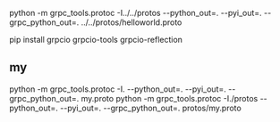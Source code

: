 python -m grpc_tools.protoc -I../../protos --python_out=. --pyi_out=. --grpc_python_out=. ../../protos/helloworld.proto

pip install grpcio grpcio-tools grpcio-reflection

## my
python -m grpc_tools.protoc -I. --python_out=. --pyi_out=. --grpc_python_out=. my.proto
python -m grpc_tools.protoc -I./protos --python_out=. --pyi_out=. --grpc_python_out=. protos/my.proto

